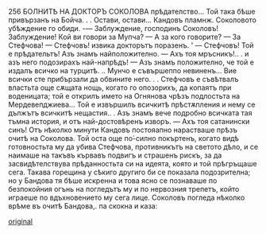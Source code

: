 ﻿256	БОЛНИТѢ НА ДОКТОРЪ СОКОЛОВА
прѣдателство... Той така бѣше привързанъ на Бойча. . . Остави, остави...
Кандовъ пламнж. Соколовото убѣждение го обиди.
-— Заблуждение, господинъ Соколовъ! Заблуждение! Кой ви говори за Мупча?
— А за кого говорите?
— За Стефчова!
— Стефчовъ! извика докторътъ поразенъ. '
— Стефчовъ! Той е прѣдательтъ! Азъ знамъ найположително.
— Ахъ тоя мръсникъ!.. . и азъ него подозирахъ най-напрѣдъ!
— Азъ знамъ положително, че той е издалъ всичко на турцитѣ. .. Мунчо е съвършеппо невиненъ... Вие всички сте прибързали да обвините него. . . Стефчовъ е съвѣтвалъ властьта още сѫщата нощь, когато го опозорихъ, да копаятъ при воденицата; той е открилъ името на Огнянова чрѣзъ подлостьта на Мердевепджиева... Той е извършилъ всичкитѣ прѣстѫпления и нему се дължътъ всичкитѣ нещастия.. . Азъ знамъ вече подробно всичката тая тъмна история, и отъ най-достовѣренъ изворъ.
— Ахъ тоя сатанински синъ!
Отъ нѣколко минути Кандовъ постояапно нарастваше прѣзъ очитѣ на Соколова. Той оста още по́-силно покъртенъ, когато видѣ готовностьта му да убива Стефчова, противникътъ на светото дѣло, и се наимаше на такъвъ кървавъ подвигъ и страшенъ рискъ, за да засвидѣтелствува прѣданностьта си на идеята, която и той прѣгръщаше сега. Такава горещина у сѣкиго другиго би се показала подозрителна; но у Бандова тя бѣше искренна и това ясно се познаваше по безпокойния огънь на погледътъ му и по нервозния трепетъ, който играеше по вдъхновението му сега лице.
Соколовъ погледа нѣколко врѣме въ очитѣ Бандова,.
па скокна и каза:

[original](images/289.jpg)